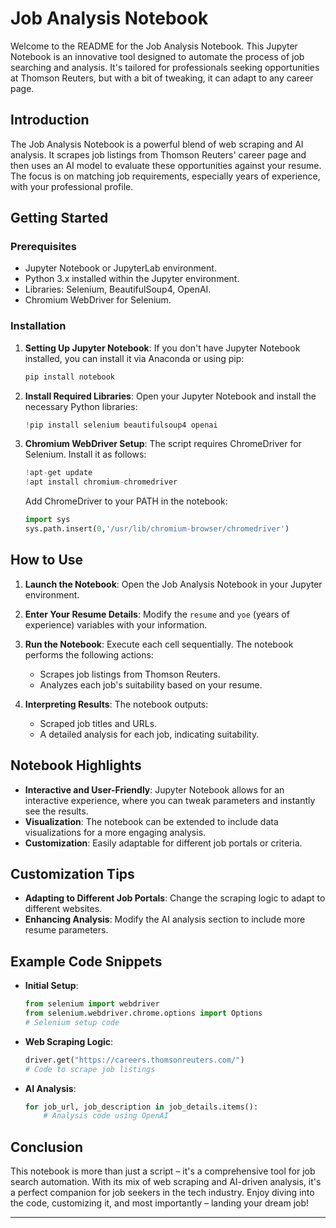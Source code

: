 # Job Analysis Notebook

Welcome to the README for the Job Analysis Notebook. This Jupyter Notebook is an innovative tool designed to automate the process of job searching and analysis. It's tailored for professionals seeking opportunities at Thomson Reuters, but with a bit of tweaking, it can adapt to any career page.

## Introduction

The Job Analysis Notebook is a powerful blend of web scraping and AI analysis. It scrapes job listings from Thomson Reuters' career page and then uses an AI model to evaluate these opportunities against your resume. The focus is on matching job requirements, especially years of experience, with your professional profile.

## Getting Started

### Prerequisites

- Jupyter Notebook or JupyterLab environment.
- Python 3.x installed within the Jupyter environment.
- Libraries: Selenium, BeautifulSoup4, OpenAI.
- Chromium WebDriver for Selenium.

### Installation

1. **Setting Up Jupyter Notebook**:
   If you don't have Jupyter Notebook installed, you can install it via Anaconda or using pip:

   ```bash
   pip install notebook
   ```

2. **Install Required Libraries**:
   Open your Jupyter Notebook and install the necessary Python libraries:

   ```python
   !pip install selenium beautifulsoup4 openai
   ```

3. **Chromium WebDriver Setup**:
   The script requires ChromeDriver for Selenium. Install it as follows:

   ```python
   !apt-get update
   !apt install chromium-chromedriver
   ```

   Add ChromeDriver to your PATH in the notebook:

   ```python
   import sys
   sys.path.insert(0,'/usr/lib/chromium-browser/chromedriver')
   ```

## How to Use

1. **Launch the Notebook**:
   Open the Job Analysis Notebook in your Jupyter environment.

2. **Enter Your Resume Details**:
   Modify the `resume` and `yoe` (years of experience) variables with your information.

3. **Run the Notebook**:
   Execute each cell sequentially. The notebook performs the following actions:
   - Scrapes job listings from Thomson Reuters.
   - Analyzes each job's suitability based on your resume.

4. **Interpreting Results**:
   The notebook outputs:
   - Scraped job titles and URLs.
   - A detailed analysis for each job, indicating suitability.

## Notebook Highlights

- **Interactive and User-Friendly**: Jupyter Notebook allows for an interactive experience, where you can tweak parameters and instantly see the results.
- **Visualization**: The notebook can be extended to include data visualizations for a more engaging analysis.
- **Customization**: Easily adaptable for different job portals or criteria.

## Customization Tips

- **Adapting to Different Job Portals**: Change the scraping logic to adapt to different websites.
- **Enhancing Analysis**: Modify the AI analysis section to include more resume parameters.

## Example Code Snippets

- **Initial Setup**:

  ```python
  from selenium import webdriver
  from selenium.webdriver.chrome.options import Options
  # Selenium setup code
  ```

- **Web Scraping Logic**:

  ```python
  driver.get("https://careers.thomsonreuters.com/")
  # Code to scrape job listings
  ```

- **AI Analysis**:

  ```python
  for job_url, job_description in job_details.items():
      # Analysis code using OpenAI
  ```

## Conclusion

This notebook is more than just a script – it's a comprehensive tool for job search automation. With its mix of web scraping and AI-driven analysis, it's a perfect companion for job seekers in the tech industry. Enjoy diving into the code, customizing it, and most importantly – landing your dream job!

---
